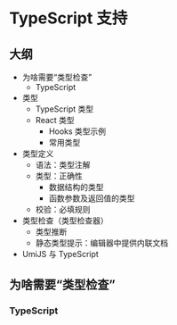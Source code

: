 # TypeScript 支持

## 大纲

- 为啥需要“类型检查”
  - TypeScript
- 类型
  - TypeScript 类型
  - React 类型
    - Hooks 类型示例
    - 常用类型
- 类型定义
  - 语法：类型注解
  - 类型：正确性
    - 数据结构的类型
    - 函数参数及返回值的类型
  - 校验：必填规则
- 类型检查（类型检查器）
  - 类型推断
  - 静态类型提示：编辑器中提供内联文档
- UmiJS 与 TypeScript

## 为啥需要“类型检查”

### TypeScript

```tsx

```
